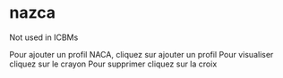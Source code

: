 # nazca
Not used in ICBMs

Pour ajouter un profil NACA, cliquez sur ajouter un profil
Pour visualiser cliquez sur le crayon
Pour supprimer cliquez sur la croix
